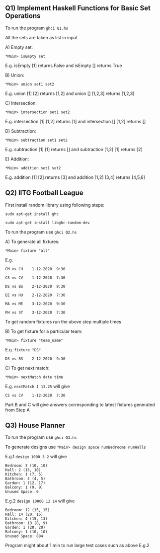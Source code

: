 ## Q1) Implement Haskell Functions for Basic Set Operations

To run the program `ghci Q1.hs`

All the sets are taken as list in input

A) Empty set: 

`*Main> isEmpty set`

E.g. isEmpty [1] returns False and isEmpty [] returns True

B) Union:

`*Main> union set1 set2`

E.g. union [1] [2] returns [1,2] and union [] [1,2,3] returns [1,2,3]

C) Intersection:

`*Main> intersection set1 set2`

E.g. intersection [1] [1,2] returns [1] and intersection [] [1,2] returns []

D) Subtraction:

`*Main> subtraction set1 set2`

E.g. subtraction [1] [1] returns [] and subtraction [1,2] [1] returns [2]

E) Addition:

`*Main> addition set1 set2`

E.g. addition [1] [2] returns [3] and addition [1,2] [3,4] returns [4,5,6]

## Q2) IITG Football League

First install random library using following steps:

`sudo apt-get install ghc`

`sudo apt-get install libghc-random-dev`

To run the program use `ghci Q2.hs`

A) To generate all fixtures:

`*Main> fixture "all"`

E.g. 

    CM vs CH    1-12-2020  9:30

    CS vs CV    1-12-2020  7:30

    DS vs BS    2-12-2020  9:30

    EE vs HU    2-12-2020  7:30

    MA vs ME    3-12-2020  9:30

    PH vs ST    3-12-2020  7:30

To get random fixtures run the above step multiple times

B) To get fixture for a particular team:

`*Main> fixture "team_name"`

E.g. `fixture "DS"` 

    DS vs BS    2-12-2020  9:30

C) To get next match:

`*Main> nextMatch date time`

E.g. `nextMatch 1 13.25` will give

    CS vs CV    1-12-2020  7:30

Part B and C will give answers corresponding to latest fixtures generated from Step A

## Q3) House Planner

To run the program use `ghci Q3.hs`

To generate designs use `*Main> design space numBedrooms numHalls`

E.g.1 `design 1000 3 2`  will give

    Bedroom: 3 (10, 10)
    Hall: 2 (15, 10)
    Kitchen: 1 (7, 5)
    Bathroom: 4 (4, 5)
    Garden: 1 (12, 17)
    Balcony: 1 (9, 9)
    Unused Space: 0

E.g.2 `design 10000 12 14` will give

    Bedroom: 12 (15, 15)
    Hall: 14 (20, 15)
    Kitchen: 4 (15, 13)
    Bathroom: 13 (8, 9)
    Garden: 1 (20, 20)
    Balcony: 1 (10, 10)
    Unused Space: 884

Program might about 1 min to run large test cases such as above E.g.2